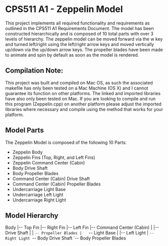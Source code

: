 # CPS511 A1 - Zeppelin Model
This project implements all required functionality and requirements as outlined in the CPS511 A1 Requirements Document. The model has been constructed hierarchically and is 
composed of 10 total parts with over 3 levels of hierarchy. The zeppelin model can be moved forward via the w key and turned left/right using the left/right arrow keys and 
moved vertically up/down via the up/down arrow keys. The propeller blades have been made to animate and spin by default as soon as the model is rendered. 

## Compilation Note: 
This project was built and compiled on Mac OS, as such the associated makefile has only been tested on a Mac Machine (OS X) and I cannot guarantee its function on other 
platforms. The linked and imported libraries have also only been tested on Mac. If you are looking to compile and run this program (Zeppelin.cpp) on another platform please 
adjust the imported libraries where necessary and compile using the method that works for your platform.

## Model Parts
The Zeppelin Model is composed of the following 10 Parts:
- Zeppelin Body
- Zeppelin Fins (Top, Right, and Left Fins)
- Zeppelin Command Center (Cabin)
- Body Drive Shaft
- Body Propeller Blades
- Command Center (Cabin) Drive Shaft
- Command Center (Cabin) Propeller Blades
- Undercarriage Light Base
- Undercarriage Left Light
- Undercarriage Right Light

## Model Hierarchy
Body
|-- Top Fin
|-- Right Fin
|-- Left Fin
|-- Command Center (Cabin)
|   |-- Drive Shaft
|   |   `-- Propeller Blades
|   `-- Light Base
|       |-- Left Light
|       `-- Right Light
`-- Body Drive Shaft
    `-- Body Propeller Blades


